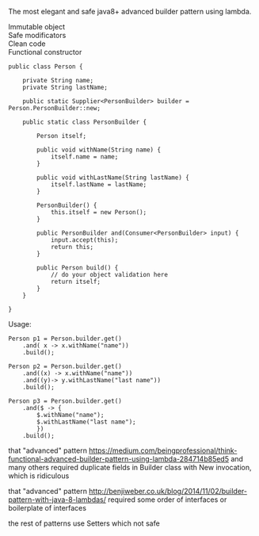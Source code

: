 The most elegant and safe java8+ advanced builder pattern using lambda.

Immutable object <br>
Safe modificators <br>
Clean code <br>
Functional constructor <br>

    public class Person {
    
        private String name;
        private String lastName;
    
        public static Supplier<PersonBuilder> builder = Person.PersonBuilder::new;
    
        public static class PersonBuilder {
    
            Person itself;
    
            public void withName(String name) {
                itself.name = name;
            }
    
            public void withLastName(String lastName) {
                itself.lastName = lastName;
            }
    
            PersonBuilder() {
                this.itself = new Person();
            }
    
            public PersonBuilder and(Consumer<PersonBuilder> input) {
                input.accept(this);
                return this;
            }
    
            public Person build() {
                // do your object validation here
                return itself;
            }
        }
    
    }

Usage:

    Person p1 = Person.builder.get()
        .and( x -> x.withName("name"))
        .build();

    Person p2 = Person.builder.get()
        .and((x) -> x.withName("name"))
        .and((y)-> y.withLastName("last name"))
        .build();

    Person p3 = Person.builder.get()
        .and($ -> {
            $.withName("name");
            $.withLastName("last name");
            })
        .build();

that "advanced" pattern https://medium.com/beingprofessional/think-functional-advanced-builder-pattern-using-lambda-284714b85ed5
and many others required duplicate fields in Builder class with New invocation, which is ridiculous

that "advanced" pattern http://benjiweber.co.uk/blog/2014/11/02/builder-pattern-with-java-8-lambdas/
required some order of interfaces or boilerplate of interfaces

the rest of patterns use Setters which not safe 

 